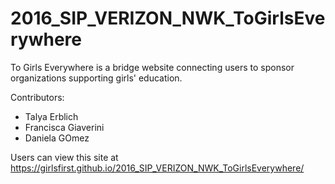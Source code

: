 # 2016_SIP_VERIZON_NWK_ToGirlsEverywhere
To Girls Everywhere is a bridge website connecting users to sponsor organizations supporting girls' education.

Contributors: 
* Talya Erblich
* Francisca Giaverini
* Daniela GOmez


Users can view this site at https://girlsfirst.github.io/2016_SIP_VERIZON_NWK_ToGirlsEverywhere/
